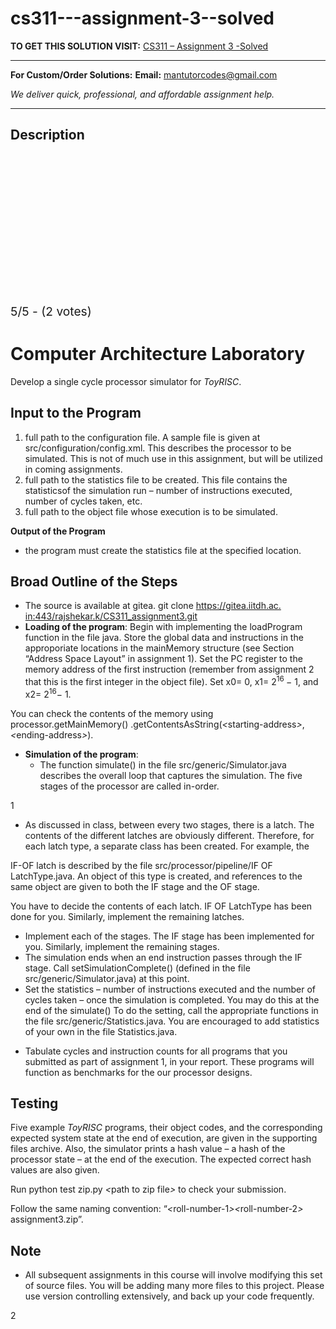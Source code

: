 # cs311---assignment-3--solved
**TO GET THIS SOLUTION VISIT:** [CS311 – Assignment 3 -Solved](https://mantutor.com/product/cs311-assignment-3-solved/)


---

**For Custom/Order Solutions:** **Email:** mantutorcodes@gmail.com  

*We deliver quick, professional, and affordable assignment help.*

---

<h2>Description</h2>



<div class="kk-star-ratings kksr-auto kksr-align-center kksr-valign-top" data-payload="{&quot;align&quot;:&quot;center&quot;,&quot;id&quot;:&quot;72329&quot;,&quot;slug&quot;:&quot;default&quot;,&quot;valign&quot;:&quot;top&quot;,&quot;ignore&quot;:&quot;&quot;,&quot;reference&quot;:&quot;auto&quot;,&quot;class&quot;:&quot;&quot;,&quot;count&quot;:&quot;2&quot;,&quot;legendonly&quot;:&quot;&quot;,&quot;readonly&quot;:&quot;&quot;,&quot;score&quot;:&quot;5&quot;,&quot;starsonly&quot;:&quot;&quot;,&quot;best&quot;:&quot;5&quot;,&quot;gap&quot;:&quot;4&quot;,&quot;greet&quot;:&quot;Rate this product&quot;,&quot;legend&quot;:&quot;5\/5 - (2 votes)&quot;,&quot;size&quot;:&quot;24&quot;,&quot;title&quot;:&quot;CS311 - Assignment 3 -Solved&quot;,&quot;width&quot;:&quot;138&quot;,&quot;_legend&quot;:&quot;{score}\/{best} - ({count} {votes})&quot;,&quot;font_factor&quot;:&quot;1.25&quot;}">

<div class="kksr-stars">

<div class="kksr-stars-inactive">
            <div class="kksr-star" data-star="1" style="padding-right: 4px">


<div class="kksr-icon" style="width: 24px; height: 24px;"></div>
        </div>
            <div class="kksr-star" data-star="2" style="padding-right: 4px">


<div class="kksr-icon" style="width: 24px; height: 24px;"></div>
        </div>
            <div class="kksr-star" data-star="3" style="padding-right: 4px">


<div class="kksr-icon" style="width: 24px; height: 24px;"></div>
        </div>
            <div class="kksr-star" data-star="4" style="padding-right: 4px">


<div class="kksr-icon" style="width: 24px; height: 24px;"></div>
        </div>
            <div class="kksr-star" data-star="5" style="padding-right: 4px">


<div class="kksr-icon" style="width: 24px; height: 24px;"></div>
        </div>
    </div>

<div class="kksr-stars-active" style="width: 138px;">
            <div class="kksr-star" style="padding-right: 4px">


<div class="kksr-icon" style="width: 24px; height: 24px;"></div>
        </div>
            <div class="kksr-star" style="padding-right: 4px">


<div class="kksr-icon" style="width: 24px; height: 24px;"></div>
        </div>
            <div class="kksr-star" style="padding-right: 4px">


<div class="kksr-icon" style="width: 24px; height: 24px;"></div>
        </div>
            <div class="kksr-star" style="padding-right: 4px">


<div class="kksr-icon" style="width: 24px; height: 24px;"></div>
        </div>
            <div class="kksr-star" style="padding-right: 4px">


<div class="kksr-icon" style="width: 24px; height: 24px;"></div>
        </div>
    </div>
</div>


<div class="kksr-legend" style="font-size: 19.2px;">
            5/5 - (2 votes)    </div>
    </div>
<h1>Computer Architecture Laboratory</h1>
Develop a single cycle processor simulator for <em>ToyRISC</em>.

<h2>Input to the Program</h2>
<ol>
<li>full path to the configuration file. A sample file is given at src/configuration/config.xml. This describes the processor to be simulated. This is not of much use in this assignment, but will be utilized in coming assignments.</li>
<li>full path to the statistics file to be created. This file contains the statisticsof the simulation run – number of instructions executed, number of cycles taken, etc.</li>
<li>full path to the object file whose execution is to be simulated.</li>
</ol>
<strong>Output of the Program</strong>

<ul>
<li>the program must create the statistics file at the specified location.</li>
</ul>
<h2>Broad Outline of the Steps</h2>
<ul>
<li>The source is available at gitea. git clone <a href="https://gitea.iitdh.ac.in:443/rajshekar.k/CS311_assignment3.git">https://gitea.iitdh.ac. </a><a href="https://gitea.iitdh.ac.in:443/rajshekar.k/CS311_assignment3.git">in:443/rajshekar.k/CS311_assignment3.git</a></li>
<li><strong>Loading of the program</strong>: Begin with implementing the loadProgram function in the file java. Store the global data and instructions in the approporiate locations in the mainMemory structure (see Section “Address Space Layout” in assignment 1). Set the PC register to the memory address of the first instruction (remember from assignment 2 that this is the first integer in the object file). Set x0= 0, x1= 2<sup>16 </sup>− 1, and x2= 2<sup>16</sup>− 1.</li>
</ul>
You can check the contents of the memory using processor.getMainMemory() .getContentsAsString(<em>&lt;</em>starting-address<em>&gt;</em>, <em>&lt;</em>ending-address<em>&gt;</em>).

<ul>
<li><strong>Simulation of the program</strong>:
<ul>
<li>The function simulate() in the file src/generic/Simulator.java describes the overall loop that captures the simulation. The five stages of the processor are called in-order.</li>
</ul>
</li>
</ul>
1

<ul>
<li>As discussed in class, between every two stages, there is a latch. The contents of the different latches are obviously different. Therefore, for each latch type, a separate class has been created. For example, the</li>
</ul>
IF-OF latch is described by the file src/processor/pipeline/IF OF LatchType.java. An object of this type is created, and references to the same object are given to both the IF stage and the OF stage.

You have to decide the contents of each latch. IF OF LatchType has been done for you. Similarly, implement the remaining latches.

<ul>
<li>Implement each of the stages. The IF stage has been implemented for you. Similarly, implement the remaining stages.</li>
<li>The simulation ends when an end instruction passes through the IF stage. Call setSimulationComplete() (defined in the file src/generic/Simulator.java) at this point.</li>
<li>Set the statistics – number of instructions executed and the number of cycles taken – once the simulation is completed. You may do this at the end of the simulate() To do the setting, call the appropriate functions in the file src/generic/Statistics.java. You are encouraged to add statistics of your own in the file Statistics.java.</li>
</ul>
<ul>
<li>Tabulate cycles and instruction counts for all programs that you submitted as part of assignment 1, in your report. These programs will function as benchmarks for the our processor designs.</li>
</ul>
<h2>Testing</h2>
Five example <em>ToyRISC </em>programs, their object codes, and the corresponding expected system state at the end of execution, are given in the supporting files archive. Also, the simulator prints a hash value – a hash of the processor state – at the end of the execution. The expected correct hash values are also given.

Run python test zip.py <em>&lt;</em>path to zip file<em>&gt; </em>to check your submission.

Follow the same naming convention: “<em>&lt;</em>roll-number-1<em>&gt;&lt;</em>roll-number-2<em>&gt; </em>assignment3.zip”.

<h2>Note</h2>
<ul>
<li>All subsequent assignments in this course will involve modifying this set of source files. You will be adding many more files to this project. Please use version controlling extensively, and back up your code frequently.</li>
</ul>
2
